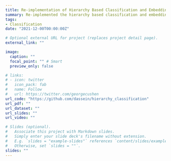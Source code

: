 ```yaml
---
title: Re-implementation of Hierarchy Based Classification and Embedding Method
summary: Re-implemented the hierarchy based classification and embedding method for encoding of categories to decrease average hierarchical distance at top 1 by 3%, and that at top 5 by 10% on our [VIPER-FoodNet dataset](https://lorenz.ecn.purdue.edu/~vfn/) with 82 food categories, 15 thousand images.
tags:
- Classification
date: "2021-12-00T00:00:00Z"

# Optional external URL for project (replaces project detail page).
external_link: ""

image:
  caption: ""
  focal_point: "" # Smart
  preview_only: false

# links:
# - icon: twitter
#   icon_pack: fab
#   name: Follow
#   url: https://twitter.com/georgecushen
url_code: "https://github.com/dassein/hierarchy_classification"
url_pdf: ""
url_dataset: ""
url_slides: ""
url_video: ""

# Slides (optional).
#   Associate this project with Markdown slides.
#   Simply enter your slide deck's filename without extension.
#   E.g. `slides = "example-slides"` references `content/slides/example-slides.md`.
#   Otherwise, set `slides = ""`.
slides: ""
---
```



